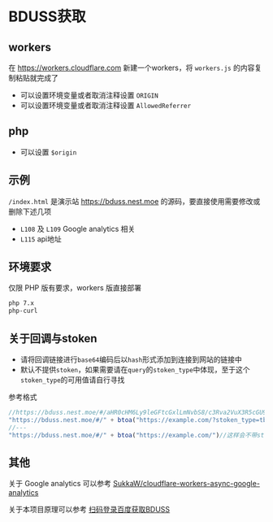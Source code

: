 # BDUSS获取

## workers

在 <https://workers.cloudflare.com> 新建一个workers，将 `workers.js` 的内容复制粘贴就完成了

- 可以设置环境变量或者取消注释设置 `ORIGIN`
- 可以设置环境变量或者取消注释设置 `AllowedReferrer`

## php

- 可以设置 `$origin`

## 示例

`/index.html` 是演示站 <https://bduss.nest.moe> 的源码，要直接使用需要修改或删除下述几项

- `L108` 及 `L109` Google analytics 相关
- `L115` api地址

## 环境要求

仅限 PHP 版有要求，workers 版直接部署

```txt
php 7.x
php-curl
```

## 关于回调与stoken

- 请将回调链接进行`base64`编码后以`hash`形式添加到连接到网站的链接中
- 默认不提供`stoken`，如果需要请在`query`的`stoken_type`中体现，至于这个`stoken_type`的可用值请自行寻找

参考格式

```javascript
//https://bduss.nest.moe/#/aHR0cHM6Ly9leGFtcGxlLmNvbS8/c3Rva2VuX3R5cGU9dGI=
"https://bduss.nest.moe/#/" + btoa("https://example.com/?stoken_type=tb")//这样会回调会带贴吧的stoken
//---
"https://bduss.nest.moe/#/" + btoa("https://example.com/")//这样会不带stoken
```


## 其他

关于 Google analytics 可以参考 [SukkaW/cloudflare-workers-async-google-analytics](https://github.com/SukkaW/cloudflare-workers-async-google-analytics)

关于本项目原理可以参考 [扫码登录百度获取BDUSS](https://blog.nest.moe/2018/07/17/scan-qrcode-to-fetch-bduss/)
